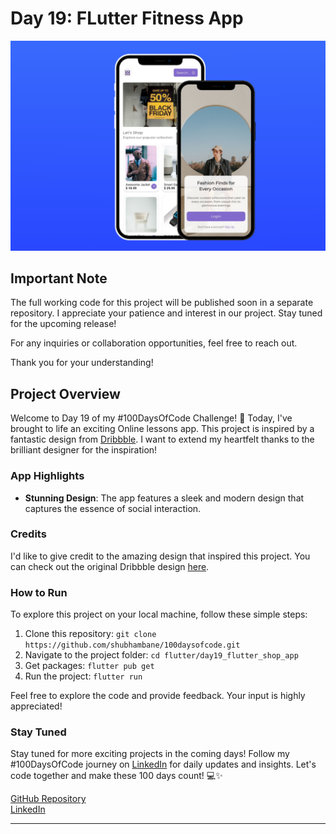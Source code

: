 # Day 19: FLutter Fitness App

![App Preview](assets/gitImages/day19.png)

## Important Note

The full working code for this project will be published soon in a separate repository. I appreciate your patience and interest in our project. Stay tuned for the upcoming release!

For any inquiries or collaboration opportunities, feel free to reach out.

Thank you for your understanding!


## Project Overview

Welcome to Day 19 of my #100DaysOfCode Challenge! 🚀 Today, I've brought to life an exciting Online lessons app. This project is inspired by a fantastic design from [Dribbble](https://dribbble.com). I want to extend my heartfelt thanks to the brilliant designer for the inspiration!

### App Highlights

- **Stunning Design**: The app features a sleek and modern design that captures the essence of social interaction.

### Credits

I'd like to give credit to the amazing design that inspired this project. You can check out the original Dribbble design [here](https://dribbble.com/shots/22983412-Fashion-Shop-App).

### How to Run

To explore this project on your local machine, follow these simple steps:

1. Clone this repository: `git clone https://github.com/shubhambane/100daysofcode.git`
2. Navigate to the project folder: `cd flutter/day19_flutter_shop_app`
3. Get packages: `flutter pub get`
3. Run the project: `flutter run`

Feel free to explore the code and provide feedback. Your input is highly appreciated!

### Stay Tuned

Stay tuned for more exciting projects in the coming days! Follow my #100DaysOfCode journey on [LinkedIn](https://www.linkedin.com/in/shubham-bane) for daily updates and insights. Let's code together and make these 100 days count! 💻✨

[GitHub Repository](https://github.com/shubhambane/100daysofcode)
<br>
[LinkedIn](https://www.linkedin.com/in/shubham-bane)


---
